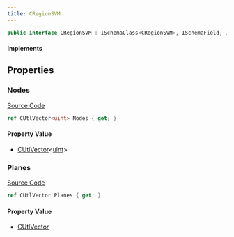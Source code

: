 ```yaml
---
title: CRegionSVM
---
```


```csharp
public interface CRegionSVM : ISchemaClass<CRegionSVM>, ISchemaField, ISchemaClass, INativeHandle
```

#### Implements

## Properties

### Nodes

[Source Code](https://github.com/swiftly-solution/swiftlys2/blob/beta/managed/src/SwiftlyS2.Generated/Schemas/Interfaces/CRegionSVM.cs#L19)

```csharp
ref CUtlVector<uint> Nodes { get; }
```

#### Property Value

- [CUtlVector](/docs/api/-1)<[uint](https://learn.microsoft.com/dotnet/api/system.uint32)>

### Planes

[Source Code](https://github.com/swiftly-solution/swiftlys2/blob/beta/managed/src/SwiftlyS2.Generated/Schemas/Interfaces/CRegionSVM.cs#L17)

```csharp
ref CUtlVector Planes { get; }
```

#### Property Value

- [CUtlVector](/docs/api/)

